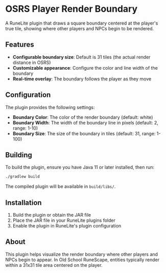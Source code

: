 # OSRS Player Render Boundary

A RuneLite plugin that draws a square boundary centered at the player's true tile, showing where other players and NPCs begin to be rendered.

## Features

- **Configurable boundary size**: Default is 31 tiles (the actual render distance in OSRS)
- **Customizable appearance**: Configure the color and line width of the boundary
- **Real-time overlay**: The boundary follows the player as they move

## Configuration

The plugin provides the following settings:

- **Boundary Color**: The color of the render boundary (default: white)
- **Boundary Width**: The width of the boundary line in pixels (default: 2, range: 1-10)
- **Boundary Size**: The size of the boundary in tiles (default: 31, range: 1-100)

## Building

To build the plugin, ensure you have Java 11 or later installed, then run:

```bash
./gradlew build
```

The compiled plugin will be available in `build/libs/`.

## Installation

1. Build the plugin or obtain the JAR file
2. Place the JAR file in your RuneLite plugins folder
3. Enable the plugin in RuneLite's plugin configuration

## About

This plugin helps visualize the render boundary where other players and NPCs begin to appear. In Old School RuneScape, entities typically render within a 31x31 tile area centered on the player.